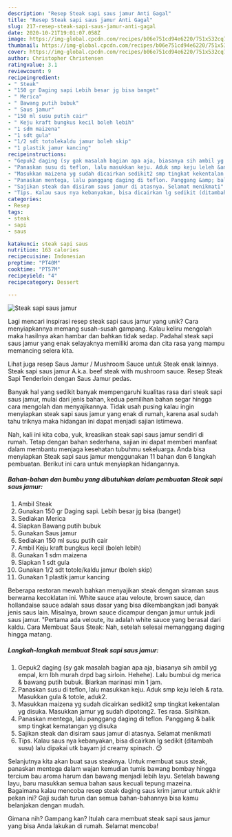 ```yaml
---
description: "Resep Steak sapi saus jamur Anti Gagal"
title: "Resep Steak sapi saus jamur Anti Gagal"
slug: 217-resep-steak-sapi-saus-jamur-anti-gagal
date: 2020-10-21T19:01:07.058Z
image: https://img-global.cpcdn.com/recipes/b06e751cd94e6220/751x532cq70/steak-sapi-saus-jamur-foto-resep-utama.jpg
thumbnail: https://img-global.cpcdn.com/recipes/b06e751cd94e6220/751x532cq70/steak-sapi-saus-jamur-foto-resep-utama.jpg
cover: https://img-global.cpcdn.com/recipes/b06e751cd94e6220/751x532cq70/steak-sapi-saus-jamur-foto-resep-utama.jpg
author: Christopher Christensen
ratingvalue: 3.1
reviewcount: 9
recipeingredient:
- " Steak"
- "150 gr Daging sapi Lebih besar jg bisa banget"
- " Merica"
- " Bawang putih bubuk"
- " Saus jamur"
- "150 ml susu putih cair"
- " Keju kraft bungkus kecil boleh lebih"
- "1 sdm maizena"
- "1 sdt gula"
- "1/2 sdt totolekaldu jamur boleh skip"
- "1 plastik jamur kancing"
recipeinstructions:
- "Gepuk2 daging (sy gak masalah bagian apa aja, biasanya sih ambil yg empal, krn lbh murah drpd bag sirloin. Hehehe). Lalu bumbui dg merica &amp; bawang putih bubuk. Biarkan marinasi min 1 jam."
- "Panaskan susu di teflon, lalu masukkan keju. Aduk smp keju leleh &amp; rata. Masukkan gula &amp; totole, aduk2."
- "Masukkan maizena yg sudah dicairkan sedikit2 smp tingkat kekentalan yg disuka. Masukkan jamur yg sudah dipotong2. Tes rasa. Sisihkan."
- "Panaskan mentega, lalu panggang daging di teflon. Panggang &amp; balik smp tingkat kematangan yg disuka"
- "Sajikan steak dan disiram saus jamur di atasnya. Selamat menikmati"
- "Tips. Kalau saus nya kebanyakan, bisa dicairkan lg sedikit (ditambah susu) lalu dipakai utk bayam jd creamy spinach. 😊"
categories:
- Resep
tags:
- steak
- sapi
- saus

katakunci: steak sapi saus 
nutrition: 163 calories
recipecuisine: Indonesian
preptime: "PT40M"
cooktime: "PT57M"
recipeyield: "4"
recipecategory: Dessert

---
```



![Steak sapi saus jamur](https://img-global.cpcdn.com/recipes/b06e751cd94e6220/751x532cq70/steak-sapi-saus-jamur-foto-resep-utama.jpg)

Lagi mencari inspirasi resep steak sapi saus jamur yang unik? Cara menyiapkannya memang susah-susah gampang. Kalau keliru mengolah maka hasilnya akan hambar dan bahkan tidak sedap. Padahal steak sapi saus jamur yang enak selayaknya memiliki aroma dan cita rasa yang mampu memancing selera kita.

Lihat juga resep Saus Jamur / Mushroom Sauce untuk Steak enak lainnya. Steak sapi saus jamur A.k.a. beef steak with mushroom sauce. Resep Steak Sapi Tenderloin dengan Saus Jamur pedas.

Banyak hal yang sedikit banyak mempengaruhi kualitas rasa dari steak sapi saus jamur, mulai dari jenis bahan, kedua pemilihan bahan segar hingga cara mengolah dan menyajikannya. Tidak usah pusing kalau ingin menyiapkan steak sapi saus jamur yang enak di rumah, karena asal sudah tahu triknya maka hidangan ini dapat menjadi sajian istimewa.


Nah, kali ini kita coba, yuk, kreasikan steak sapi saus jamur sendiri di rumah. Tetap dengan bahan sederhana, sajian ini dapat memberi manfaat dalam membantu menjaga kesehatan tubuhmu sekeluarga. Anda bisa menyiapkan Steak sapi saus jamur menggunakan 11 bahan dan 6 langkah pembuatan. Berikut ini cara untuk menyiapkan hidangannya.

<!--inarticleads1-->

##### Bahan-bahan dan bumbu yang dibutuhkan dalam pembuatan Steak sapi saus jamur:

1. Ambil  Steak
1. Gunakan 150 gr Daging sapi. Lebih besar jg bisa (banget)
1. Sediakan  Merica
1. Siapkan  Bawang putih bubuk
1. Gunakan  Saus jamur
1. Sediakan 150 ml susu putih cair
1. Ambil  Keju kraft bungkus kecil (boleh lebih)
1. Gunakan 1 sdm maizena
1. Siapkan 1 sdt gula
1. Gunakan 1/2 sdt totole/kaldu jamur (boleh skip)
1. Gunakan 1 plastik jamur kancing


Beberapa restoran mewah bahkan menyajikan steak dengan siraman saus berwarna kecoklatan ini. White sauce atau veloute, brown sauce, dan hollandaise sauce adalah saus dasar yang bisa dikembangkan jadi banyak jenis saus lain. Misalnya, brown sauce dicampur dengan jamur untuk jadi saus jamur. &#34;Pertama ada veloute, itu adalah white sauce yang berasal dari kaldu. Cara Membuat Saus Steak: Nah, setelah selesai memanggang daging hingga matang. 

<!--inarticleads2-->

##### Langkah-langkah membuat Steak sapi saus jamur:

1. Gepuk2 daging (sy gak masalah bagian apa aja, biasanya sih ambil yg empal, krn lbh murah drpd bag sirloin. Hehehe). Lalu bumbui dg merica &amp; bawang putih bubuk. Biarkan marinasi min 1 jam.
1. Panaskan susu di teflon, lalu masukkan keju. Aduk smp keju leleh &amp; rata. Masukkan gula &amp; totole, aduk2.
1. Masukkan maizena yg sudah dicairkan sedikit2 smp tingkat kekentalan yg disuka. Masukkan jamur yg sudah dipotong2. Tes rasa. Sisihkan.
1. Panaskan mentega, lalu panggang daging di teflon. Panggang &amp; balik smp tingkat kematangan yg disuka
1. Sajikan steak dan disiram saus jamur di atasnya. Selamat menikmati
1. Tips. Kalau saus nya kebanyakan, bisa dicairkan lg sedikit (ditambah susu) lalu dipakai utk bayam jd creamy spinach. 😊


Selanjutnya kita akan buat saus steaknya. Untuk membuat saus steak, panaskan mentega dalam wajan kemudian tumis bawang bombay hingga tercium bau aroma harum dan bawang menjadi lebih layu. Setelah bawang layu, baru masukkan semua bahan saus kecuali tepung mazeina. Bagaimana kalau mencoba resep steak daging saus krim jamur untuk akhir pekan ini? Gaji sudah turun dan semua bahan-bahannya bisa kamu belanjakan dengan mudah. 

Gimana nih? Gampang kan? Itulah cara membuat steak sapi saus jamur yang bisa Anda lakukan di rumah. Selamat mencoba!
